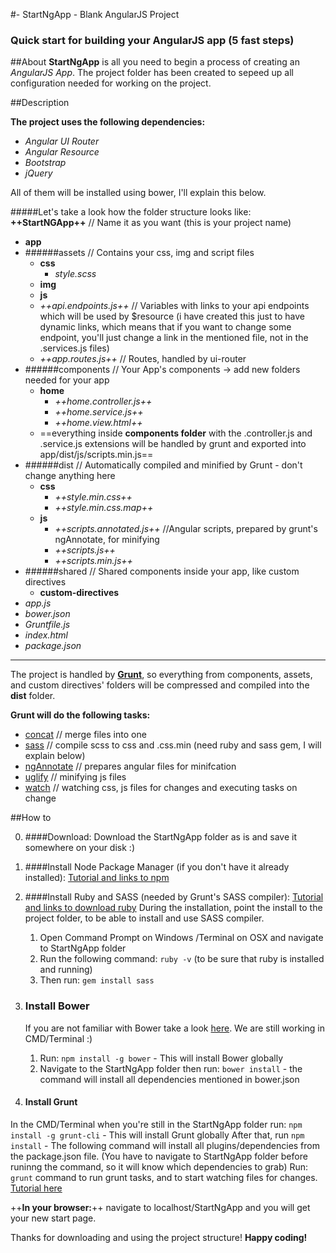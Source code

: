  #- StartNgApp - Blank AngularJS Project
 ### Quick start for building your AngularJS app (5 fast steps)

##About
**StartNgApp** is all you need to begin a process of creating an *AngularJS App*.
The project folder has been created to sepeed up all configuration needed for working on the project.

##Description

**The project uses the following dependencies:**
- *Angular UI Router*
- *Angular Resource*
- *Bootstrap*
- *jQuery*

All of them will be installed using bower, I'll explain this below.

#####Let's take a look how the folder structure looks like:
**++StartNGApp++** // Name it as you want (this is your project name)
- **app**
 - ######assets // Contains your css, img and script files
   - **css**
     - *style.scss*
   - **img**
    - **js**
     -  *++api.endpoints.js++* // Variables with links to your api endpoints which will be used by $resource (i have created this just to have dynamic links, which means that if you want to change some endpoint, you'll just change a link in the mentioned file, not in the .services.js files)
     -  *++app.routes.js++* // Routes, handled by ui-router
 - ######components // Your App's components -> add new folders needed for your app
   - **home**
     -  *++home.controller.js++*
     -  *++home.service.js++*
     -  *++home.view.html++*
   - ==everything inside **components folder** with the .controller.js and
     .service.js extensions will be handled by grunt and exported into app/dist/js/scripts.min.js==
 - ######dist  // Automatically compiled and minified by Grunt - don't change anything here
   - **css**
     - *++style.min.css++*
     - *++style.min.css.map++*
   - **js**
     - *++scripts.annotated.js++* //Angular scripts, prepared by grunt's ngAnnotate, for minifying
     - *++scripts.js++*
     - *++scripts.min.js++*
 - ######shared // Shared components inside your app, like custom directives
 	- **custom-directives**
- *app.js*
- *bower.json*
- *Gruntfile.js*
- *index.html*
- *package.json*

- - -

The project is handled by [**Grunt**](https://gruntjs.com/), so everything from components, assets, and custom directives' folders will be compressed and compiled into the **dist** folder.

**Grunt will do the following tasks:**
 - [concat](https://github.com/gruntjs/grunt-contrib-concat) // merge files into one
 - [sass](https://github.com/gruntjs/grunt-contrib-sass)   // compile scss to css and .css.min (need ruby and sass gem, I will explain below)
 - [ngAnnotate](https://github.com/mgol/grunt-ng-annotate) // prepares angular files for minifcation
 - [uglify](https://github.com/gruntjs/grunt-contrib-uglify) // minifying js files
 - [watch](https://github.com/gruntjs/grunt-contrib-watch) // watching css, js files for changes and executing tasks on change

##How to

0. ####Download:
 Download the StartNgApp folder as is and save it somewhere on your disk :)

1. ####Install Node Package Manager (if you don't have it already installed):
   [Tutorial and links to npm](https://docs.npmjs.com/getting-started/installing-node)

2. ####Install Ruby and SASS (needed by Grunt's SASS compiler):
   [Tutorial and links to download ruby](https://www.ruby-lang.org/en/downloads/)
   During the installation, point the install to the project folder, to be able to install and use SASS compiler.
   1. Open Command Prompt on Windows /Terminal on OSX and navigate to StartNgApp folder
   2. Run the following command: ```ruby -v``` (to be sure that ruby is installed and running)
   3. Then run: ````gem install sass````

3. ### Install Bower
   If you are not familiar with Bower take a look [here](https://bower.io/).
   We are still working in CMD/Terminal :)
   1. Run: ```npm install -g bower``` - This will install Bower globally
   2. Navigate to the StartNgApp folder then run: ```bower install``` - the command will install all dependencies mentioned in bower.json

4. #### Install Grunt
In the CMD/Terminal when you're still in the StartNgApp folder run:
   ```npm install -g grunt-cli``` - This will install Grunt globally
   After that, run ```npm install``` - The following command will install all plugins/dependencies from the package.json file.
   (You have to navigate to StartNgApp folder before runinng the command, so it will know which dependencies to grab)
   Run: ```grunt``` command to run grunt tasks, and to start watching files for changes.
   [Tutorial here](https://gruntjs.com/getting-started)

++**In your browser:**++ navigate to localhost/StartNgApp and you will get your new start page.

Thanks for downloading and using the project structure!
**Happy coding!**



